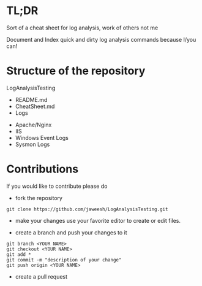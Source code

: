 # TL;DR
Sort of a cheat sheet for log analysis, work of others not me

Document and Index quick and dirty log analysis commands because I/you can!


# Structure of the repository
LogAnalysisTesting
* README.md
* CheatSheet.md
* Logs
 - Apache/Nginx
 - IIS
 - Windows Event Logs
 - Sysmon Logs



# Contributions

If you would like to contribute please do
- fork the repository
```
git clone https://github.com/jaweesh/LogAnalysisTesting.git
```
- make your changes
use your favorite editor to create or edit files.

- create a branch and push your changes to it
```
git branch <YOUR NAME>
git checkout <YOUR NAME>
git add *
git commit -m "description of your change"
git push origin <YOUR NAME>
```
- create a pull request
```


```
